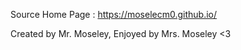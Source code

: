 Source Home Page : https://moselecm0.github.io/

Created by Mr. Moseley, Enjoyed by Mrs. Moseley <3
